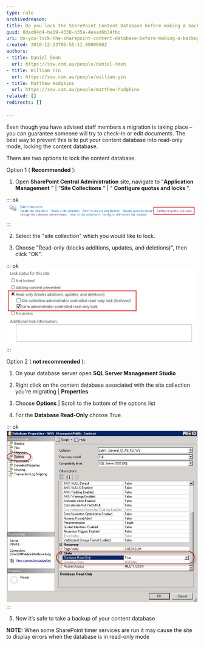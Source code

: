 ```yaml
---
type: rule
archivedreason: 
title: Do you lock the SharePoint Content Database before making a backup?
guid: 8dad04d4-ba19-4338-b35a-4eaad6b34fbc
uri: do-you-lock-the-sharepoint-content-database-before-making-a-backup
created: 2010-12-23T06:55:11.0000000Z
authors:
- title: Daniel Šmon
  url: https://ssw.com.au/people/daniel-šmon
- title: William Yin
  url: https://ssw.com.au/people/william-yin
- title: Matthew Hodgkins
  url: https://ssw.com.au/people/matthew-hodgkins
related: []
redirects: []

---
```


Even though you have advised staff members a migration is taking place – you can guarantee someone will try to check-in or edit documents. The best way to prevent this is to put your content database into read-only mode, locking the content database.
<!--endintro-->

There are two options to lock the content database.

Option 1 ( **Recommended** ):

1.  Open  **SharePoint Central Administration** site, navigate to "**Application Management** " | "**Site Collections** " | " **Configure quotas and locks** ".


::: ok  
![](quotas-and-locks.jpg)  
:::

2. Select the "site collection" which you would like to lock.

3. Choose "Read-only (blocks additions, updates, and deletions)", then click "OK".


::: ok  
![Note: Read more at Manage the lock status for site collections in SharePoint 2013](read-only-status.jpg)  
:::

Option 2 ( **not recommended** ):

1.    On your database server open      **SQL Server Management Studio**

2.    Right click on the content database associated with the site collection you're migrating | **Properties**

3.    Choose      **Options** | Scroll to the bottom of the options list

4.    For the      **Database Read-Only** choose True


::: ok  
![Figure - Database Properties | Options | Database-Read Only](LocLSQLDB.jpg)  
:::

5.    Now it’s safe to take a backup of your content database

**NOTE:** When some SharePoint timer services are run it may cause the site to display errors when the database is in read-only mode
